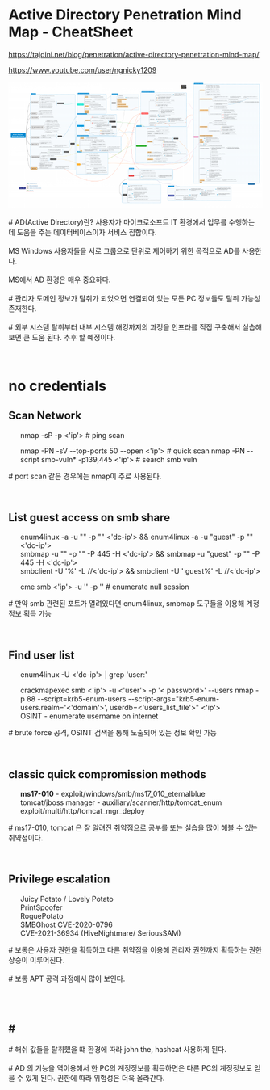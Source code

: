 # Active Directory Penetration Mind Map - CheatSheet
https://tajdini.net/blog/penetration/active-directory-penetration-mind-map/

https://www.youtube.com/user/ngnicky1209

![](../img/Active-Directory-Penetration-Manual-768x382.png)

<p># AD(Active Directory)란? 사용자가 마이크로소프트 IT 환경에서 업무를 수행하는 데 도움을 주는 데이터베이스이자 서비스 집합이다.
<br><br>
MS Windows 사용자들을 서로 그룹으로 단위로 제어하기 위한 목적으로 AD를 사용한다.
<br><br>
MS에서 AD 환경은 매우 중요하다.
<br><br>
# 관리자 도메인 정보가 탈취가 되었으면 연결되어 있는 모든 PC 정보들도 탈취 가능성 존재한다.
<br><br>
# 외부 시스템 탈취부터 내부 시스템 해킹까지의 과정을 인프라를 직접 구축해서 실습해보면 큰 도움 된다. 추후 할 예정이다.</p>
<br>
<h1>no credentials</h1>
<h2>Scan Network</h2>
<ul> 
nmap -sP -p <'ip'> # ping scan

nmap -PN -sV --top-ports 50 --open <'ip'> #
quick scan
nmap -PN --script smb-vuln* -p139,445 <'ip'> #
search smb vuln
</ul>
<p># port scan 같은 경우에는 nmap이 주로 사용된다.</p>
<br>
<h2>List guest access on smb
share</h2>
<ul>
enum4linux -a -u "" -p "" <'dc-ip'> &&
enum4linux -a -u "guest" -p "" <'dc-ip'>
<br>
smbmap -u "" -p "" -P 445 -H <'dc-ip'> &&
smbmap -u "guest" -p "" -P 445 -H <'dc-ip'>
<br>
smbclient -U '%' -L //<'dc-ip'> && smbclient -U '
guest%' -L //<'dc-ip'>

cme smb <'ip'> -u '' -p '' # enumerate null
session
</ul>
<p># 만약 smb 관련된 포트가 열려있다면 enum4linux, smbmap 도구들을 이용해 계정정보 획득 가능</p>
<br>
<h2>Find user list</h2>
<ul>
enum4linux -U <'dc-ip'> | grep 'user:'

crackmapexec smb <'ip'> -u <'user'> -p '<
password>' --users
nmap -p 88 --script=krb5-enum-users --script-args="krb5-enum-users.realm='<'domain'>',
userdb=<'users_list_file'>" <'ip'>
<br>
OSINT - enumerate username on internet
</ul>
<p># brute force 공격, OSINT 검색을 통해 노출되어 있는 정보 확인 가능</p>
<br>
<h2>classic quick compromission methods
</h2>
<ul><strong>ms17-010</strong> - exploit/windows/smb/ms17_010_eternalblue
<br>
tomcat/jboss manager - auxiliary/scanner/http/tomcat_enum
exploit/multi/http/tomcat_mgr_deploy
</ul>
<p># ms17-010, tomcat 은 잘 알려진 취약점으로 공부를 또는 실습을 많이 해볼 수 있는 취약점이다.</p>
<br>
<h2>Privilege escalation</h2>
<ul>
Juicy Potato / Lovely Potato
<br>
PrintSpoofer
<br>
RoguePotato
<br>
SMBGhost CVE-2020-0796
<br>
CVE-2021-36934 (HiveNightmare/
SeriousSAM)
</ul>
<p># 보통은 사용자 권한을 획득하고 다른 취약점을 이용해 관리자 권한까지 획득하는 권한상승이 이루어진다.
<br>
<br>
# 보통 APT 공격 과정에서 많이 보인다.
</p>
<br><br>
<h2>#</h2>
# 해쉬 값들을 탈취했을 떄 환경에 따라 john the, hashcat 사용하게 된다.
<br><br>
# AD 의 기능을 역이용해서 한 PC의 계정정보를 획득하면은 다른 PC의 계정정보도 얻을 수 있게 된다. 권한에 따라 위험성은 더욱 올라간다.